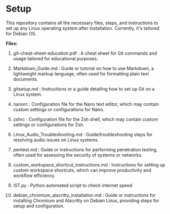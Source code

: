 # Setup

This repository contains all the necessary files, steps, and instructions to set up any Linux operating system after installation. Currently, it's tailored for Debian OS.

**Files:**

1. git-cheat-sheet-education.pdf : A cheat sheet for Git commands and usage tailored for educational purposes.

2. Markdown_Guide.md : Guide or tutorial on how to use Markdown, a lightweight markup language, often used for formatting plain text documents.

3. gitsetup.md : Instructions or a guide detailing how to set up Git on a Linux system.

4. nanorc : Configuration file for the Nano text editor, which may contain custom settings or configurations for Nano.

5. zshrc : Configuration file for the Zsh shell, which may contain custom settings or configurations for Zsh.

6. Linux_Audio_Troubleshooting.md : Guide/troubleshooting steps for resolving audio issues on Linux systems.

7. pentest.md : Guide or instructions for performing penetration testing, often used for assessing the security of systems or networks.

8. custom_workspace_shortcut_instructions.md : Instructions for setting up custom workspace shortcuts, which can improve productivity and workflow efficiency.

9. IST.py : Python automated script to check internet speed 

10. debian_chromium_alacritty_installation.md :  Guide or instructions for installing Chromium and Alacritty on Debian Linux, providing steps for setup and configuration.
